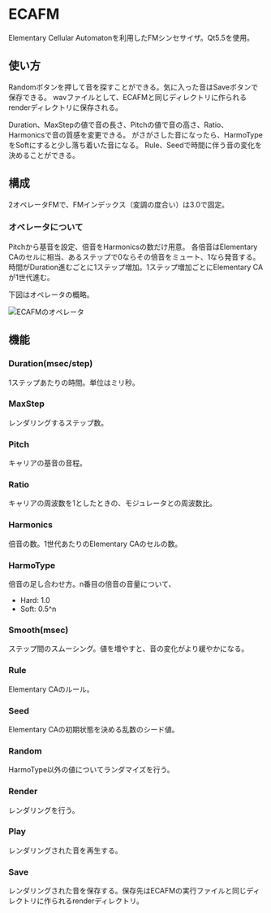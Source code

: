# ECAFM
Elementary Cellular Automatonを利用したFMシンセサイザ。Qt5.5を使用。

## 使い方
Randomボタンを押して音を探すことができる。気に入った音はSaveボタンで保存できる。
wavファイルとして、ECAFMと同じディレクトリに作られるrenderディレクトリに保存される。

Duration、MaxStepの値で音の長さ、Pitchの値で音の高さ、Ratio、Harmonicsで音の質感を変更できる。
がさがさした音になったら、HarmoTypeをSoftにすると少し落ち着いた音になる。
Rule、Seedで時間に伴う音の変化を決めることができる。

## 構成
2オペレータFMで、FMインデックス（変調の度合い）は3.0で固定。

### オペレータについて
Pitchから基音を設定、倍音をHarmonicsの数だけ用意。
各倍音はElementary CAのセルに相当、あるステップで0ならその倍音をミュート、1なら発音する。
時間がDuration進むごとに1ステップ増加。1ステップ増加ごとにElementary CAが1世代進む。

下図はオペレータの概略。

![ECAFMのオペレータ](ECAFM.png)

## 機能

### Duration(msec/step)
1ステップあたりの時間。単位はミリ秒。

### MaxStep
レンダリングするステップ数。

### Pitch
キャリアの基音の音程。

### Ratio
キャリアの周波数を1としたときの、モジュレータとの周波数比。

### Harmonics
倍音の数。1世代あたりのElementary CAのセルの数。

### HarmoType
倍音の足し合わせ方。n番目の倍音の音量について、
- Hard: 1.0
- Soft: 0.5^n

### Smooth(msec)
ステップ間のスムーシング。値を増やすと、音の変化がより緩やかになる。

### Rule
Elementary CAのルール。

### Seed
Elementary CAの初期状態を決める乱数のシード値。

### Random
HarmoType以外の値についてランダマイズを行う。

### Render
レンダリングを行う。

### Play
レンダリングされた音を再生する。

### Save
レンダリングされた音を保存する。保存先はECAFMの実行ファイルと同じディレクトリに作られるrenderディレクトリ。
